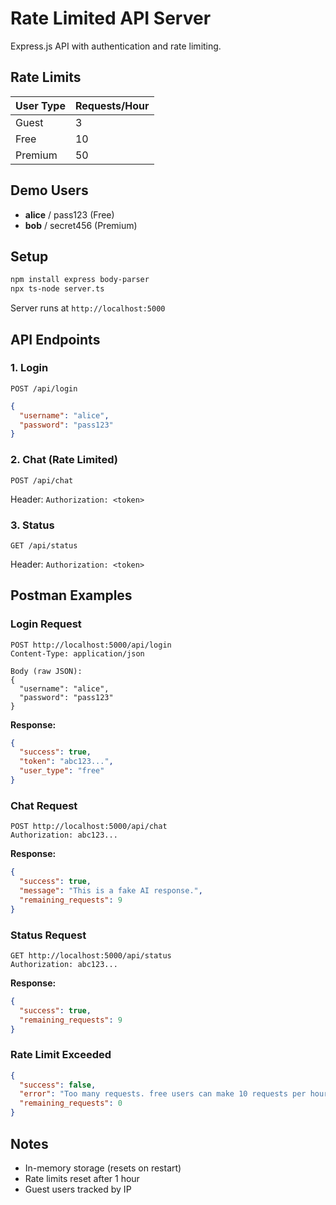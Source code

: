 # Rate Limited API Server

Express.js API with authentication and rate limiting.

## Rate Limits

| User Type | Requests/Hour |
|-----------|---------------|
| Guest     | 3             |
| Free      | 10            |
| Premium   | 50            |

## Demo Users

- **alice** / pass123 (Free)
- **bob** / secret456 (Premium)

## Setup

```bash
npm install express body-parser
npx ts-node server.ts
```

Server runs at `http://localhost:5000`

## API Endpoints

### 1. Login
`POST /api/login`

```json
{
  "username": "alice",
  "password": "pass123"
}
```

### 2. Chat (Rate Limited)
`POST /api/chat`

Header: `Authorization: <token>`

### 3. Status
`GET /api/status`

Header: `Authorization: <token>`

## Postman Examples

### Login Request
```
POST http://localhost:5000/api/login
Content-Type: application/json

Body (raw JSON):
{
  "username": "alice",
  "password": "pass123"
}
```

**Response:**
```json
{
  "success": true,
  "token": "abc123...",
  "user_type": "free"
}
```

### Chat Request
```
POST http://localhost:5000/api/chat
Authorization: abc123...
```

**Response:**
```json
{
  "success": true,
  "message": "This is a fake AI response.",
  "remaining_requests": 9
}
```

### Status Request
```
GET http://localhost:5000/api/status
Authorization: abc123...
```

**Response:**
```json
{
  "success": true,
  "remaining_requests": 9
}
```

### Rate Limit Exceeded
```json
{
  "success": false,
  "error": "Too many requests. free users can make 10 requests per hour.",
  "remaining_requests": 0
}
```

## Notes

- In-memory storage (resets on restart)
- Rate limits reset after 1 hour
- Guest users tracked by IP